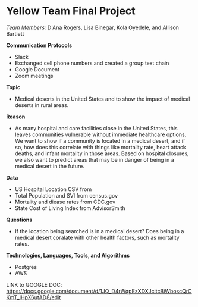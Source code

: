# Yellow Team Final Project
*Team Members:* D'Ana Rogers, Lisa Binegar, Kola Oyedele, and Allison Bartlett


**Communication Protocols**
- Slack
- Exchanged cell phone numbers and created a group text chain
- Google Document 
- Zoom meetings

**Topic**
- Medical deserts in the United States and to show the impact of medical deserts in rural areas. 

**Reason**
- As many hospital and care facilities close in the United States, this leaves communities vulnerable without immediate healthcare options. We want to show if a community is located in a medical desert, and if so, how does this correlate with things like mortality rate, heart attack deaths, and infant mortality in those areas. Based on hospital closures, we also want to predict areas that may be in danger of being in a medical desert in the future. 

**Data**
- US Hospital Location CSV from 
- Total Population and SVI from census.gov 
- Mortality and diease rates from CDC.gov
- State Cost of Living Index from AdvisorSmith

**Questions**
- If the location being searched is in a medical desert? Does being in a medical desert coralate with other health factors, such as mortality rates. 

**Technologies, Languages, Tools, and Algorithms**
- Postgres
- AWS

LINK to GOOGLE DOC: 
https://docs.google.com/document/d/1JQ_D4rWqpEzXDXJcitcBiWboscQrCKmT_lHpX6utAD8/edit
